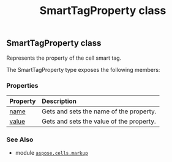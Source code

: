 ﻿---
title: SmartTagProperty class
second_title: Aspose.Cells for Python via .NET API References
description: 
type: docs
weight: 60
url: /aspose.cells.markup/smarttagproperty/
is_root: false
---

## SmartTagProperty class

Represents the property of the cell smart tag.



The SmartTagProperty type exposes the following members:

### Properties
| Property | Description |
| :- | :- |
| [name](/cells/python-net/aspose.cells.markup/smarttagproperty/name) | Gets and sets the name of the property. |
| [value](/cells/python-net/aspose.cells.markup/smarttagproperty/value) | Gets and sets the value of the property. |



### See Also
* module [`aspose.cells.markup`](..)
